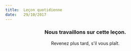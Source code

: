```yaml
---
title:  Leçon quotidienne
date:   29/10/2017
---
```


### <center>Nous travaillons sur cette leçon.</center>
<center>Revenez plus tard, s'il vous plaît.</center>